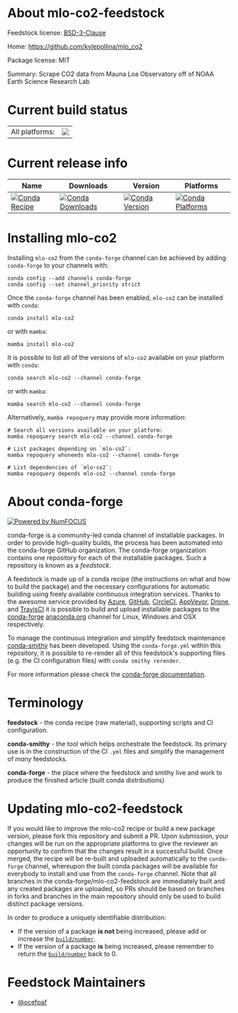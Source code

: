 About mlo-co2-feedstock
=======================

Feedstock license: [BSD-3-Clause](https://github.com/conda-forge/mlo-co2-feedstock/blob/main/LICENSE.txt)

Home: https://github.com/kylepollina/mlo_co2

Package license: MIT

Summary: Scrape CO2 data from Mauna Loa Observatory off of NOAA Earth Science Research Lab

Current build status
====================


<table><tr><td>All platforms:</td>
    <td>
      <a href="https://dev.azure.com/conda-forge/feedstock-builds/_build/latest?definitionId=20489&branchName=main">
        <img src="https://dev.azure.com/conda-forge/feedstock-builds/_apis/build/status/mlo-co2-feedstock?branchName=main">
      </a>
    </td>
  </tr>
</table>

Current release info
====================

| Name | Downloads | Version | Platforms |
| --- | --- | --- | --- |
| [![Conda Recipe](https://img.shields.io/badge/recipe-mlo--co2-green.svg)](https://anaconda.org/conda-forge/mlo-co2) | [![Conda Downloads](https://img.shields.io/conda/dn/conda-forge/mlo-co2.svg)](https://anaconda.org/conda-forge/mlo-co2) | [![Conda Version](https://img.shields.io/conda/vn/conda-forge/mlo-co2.svg)](https://anaconda.org/conda-forge/mlo-co2) | [![Conda Platforms](https://img.shields.io/conda/pn/conda-forge/mlo-co2.svg)](https://anaconda.org/conda-forge/mlo-co2) |

Installing mlo-co2
==================

Installing `mlo-co2` from the `conda-forge` channel can be achieved by adding `conda-forge` to your channels with:

```
conda config --add channels conda-forge
conda config --set channel_priority strict
```

Once the `conda-forge` channel has been enabled, `mlo-co2` can be installed with `conda`:

```
conda install mlo-co2
```

or with `mamba`:

```
mamba install mlo-co2
```

It is possible to list all of the versions of `mlo-co2` available on your platform with `conda`:

```
conda search mlo-co2 --channel conda-forge
```

or with `mamba`:

```
mamba search mlo-co2 --channel conda-forge
```

Alternatively, `mamba repoquery` may provide more information:

```
# Search all versions available on your platform:
mamba repoquery search mlo-co2 --channel conda-forge

# List packages depending on `mlo-co2`:
mamba repoquery whoneeds mlo-co2 --channel conda-forge

# List dependencies of `mlo-co2`:
mamba repoquery depends mlo-co2 --channel conda-forge
```


About conda-forge
=================

[![Powered by
NumFOCUS](https://img.shields.io/badge/powered%20by-NumFOCUS-orange.svg?style=flat&colorA=E1523D&colorB=007D8A)](https://numfocus.org)

conda-forge is a community-led conda channel of installable packages.
In order to provide high-quality builds, the process has been automated into the
conda-forge GitHub organization. The conda-forge organization contains one repository
for each of the installable packages. Such a repository is known as a *feedstock*.

A feedstock is made up of a conda recipe (the instructions on what and how to build
the package) and the necessary configurations for automatic building using freely
available continuous integration services. Thanks to the awesome service provided by
[Azure](https://azure.microsoft.com/en-us/services/devops/), [GitHub](https://github.com/),
[CircleCI](https://circleci.com/), [AppVeyor](https://www.appveyor.com/),
[Drone](https://cloud.drone.io/welcome), and [TravisCI](https://travis-ci.com/)
it is possible to build and upload installable packages to the
[conda-forge](https://anaconda.org/conda-forge) [anaconda.org](https://anaconda.org/)
channel for Linux, Windows and OSX respectively.

To manage the continuous integration and simplify feedstock maintenance
[conda-smithy](https://github.com/conda-forge/conda-smithy) has been developed.
Using the ``conda-forge.yml`` within this repository, it is possible to re-render all of
this feedstock's supporting files (e.g. the CI configuration files) with ``conda smithy rerender``.

For more information please check the [conda-forge documentation](https://conda-forge.org/docs/).

Terminology
===========

**feedstock** - the conda recipe (raw material), supporting scripts and CI configuration.

**conda-smithy** - the tool which helps orchestrate the feedstock.
                   Its primary use is in the construction of the CI ``.yml`` files
                   and simplify the management of *many* feedstocks.

**conda-forge** - the place where the feedstock and smithy live and work to
                  produce the finished article (built conda distributions)


Updating mlo-co2-feedstock
==========================

If you would like to improve the mlo-co2 recipe or build a new
package version, please fork this repository and submit a PR. Upon submission,
your changes will be run on the appropriate platforms to give the reviewer an
opportunity to confirm that the changes result in a successful build. Once
merged, the recipe will be re-built and uploaded automatically to the
`conda-forge` channel, whereupon the built conda packages will be available for
everybody to install and use from the `conda-forge` channel.
Note that all branches in the conda-forge/mlo-co2-feedstock are
immediately built and any created packages are uploaded, so PRs should be based
on branches in forks and branches in the main repository should only be used to
build distinct package versions.

In order to produce a uniquely identifiable distribution:
 * If the version of a package **is not** being increased, please add or increase
   the [``build/number``](https://docs.conda.io/projects/conda-build/en/latest/resources/define-metadata.html#build-number-and-string).
 * If the version of a package **is** being increased, please remember to return
   the [``build/number``](https://docs.conda.io/projects/conda-build/en/latest/resources/define-metadata.html#build-number-and-string)
   back to 0.

Feedstock Maintainers
=====================

* [@ocefpaf](https://github.com/ocefpaf/)

